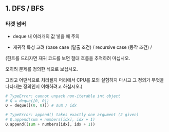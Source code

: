 ## 1. DFS / BFS

### 타겟 넘버

- deque 내 여러개의 값 넣을 때 주의

- 재귀적 특성 고려 (base case (탈출 조건) / recursive case (동작 조건) / 

(힌트를 드리자면 재귀 코드를 보면 절대 흐름을 추적하려 마십시오. 

오히려 문제를 정의한 식으로 보십시오. 

그리고 어떤식으로 처리될지 머리에서 CPU를 모의 실험하지 마시고 그 정의가 무엇을 나타내는 정의인지 이해하려고 하십시오.)
``` py
# TypeError: cannot unpack non-iterable int object
# Q = deque([0, 0])
Q = deque([(0, 0)]) # sum / idx

# TypeError: append() takes exactly one argument (2 given)
# Q.append(sum + numbers[idx], idx + 1)
Q.append((sum + numbers[idx], idx + 1))
```

